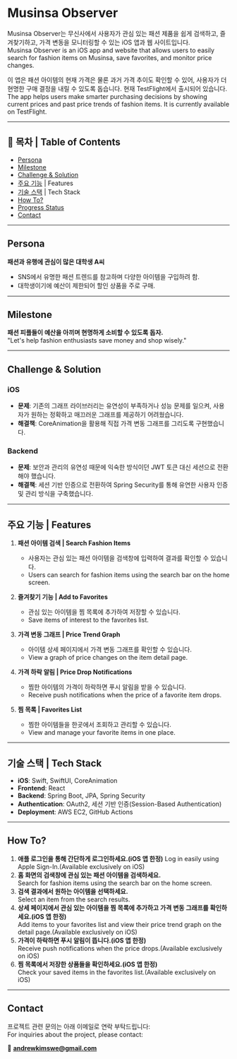 # Musinsa Observer

Musinsa Observer는 무신사에서 사용자가 관심 있는 패션 제품을 쉽게 검색하고, 즐겨찾기하고, 가격 변동을 모니터링할 수 있는 iOS 앱과 웹 사이트입니다.  
Musinsa Observer is an iOS app and website that allows users to easily search for fashion items on Musinsa, save favorites, and monitor price changes.

이 앱은 패션 아이템의 현재 가격은 물론 과거 가격 추이도 확인할 수 있어, 사용자가 더 현명한 구매 결정을 내릴 수 있도록 돕습니다. 현재 TestFlight에서 출시되어 있습니다.  
The app helps users make smarter purchasing decisions by showing current prices and past price trends of fashion items. It is currently available on TestFlight.

---

## 📖 목차 | Table of Contents

- [Persona](#persona)  
- [Milestone](#milestone)  
- [Challenge & Solution](#challenge--solution)  
- [주요 기능](#주요-기능) | Features  
- [기술 스택](#기술-스택) | Tech Stack  
- [How To?](#how-to)  
- [Progress Status](#progress-status)  
- [Contact](#contact)  

---

## Persona

**패션과 유행에 관심이 많은 대학생 A씨**  
- SNS에서 유명한 패션 트렌드를 참고하며 다양한 아이템을 구입하려 함.  
- 대학생이기에 예산이 제한되어 할인 상품을 주로 구매.

---

## Milestone

**패션 피플들이 예산을 아끼며 현명하게 소비할 수 있도록 돕자.**  
"Let's help fashion enthusiasts save money and shop wisely."

---

## Challenge & Solution

### iOS
- **문제**: 기존의 그래프 라이브러리는 유연성이 부족하거나 성능 문제를 일으켜, 사용자가 원하는 정확하고 매끄러운 그래프를 제공하기 어려웠습니다.  
- **해결책**: CoreAnimation을 활용해 직접 가격 변동 그래프를 그리도록 구현했습니다.

### Backend
- **문제**: 보안과 관리의 유연성 때문에 익숙한 방식이던 JWT 토큰 대신 세션으로 전환해야 했습니다.  
- **해결책**: 세션 기반 인증으로 전환하여 Spring Security를 통해 유연한 사용자 인증 및 관리 방식을 구축했습니다.

---

## 주요 기능 | Features

1. **패션 아이템 검색 | Search Fashion Items**
   - 사용자는 관심 있는 패션 아이템을 검색창에 입력하여 결과를 확인할 수 있습니다.
   - Users can search for fashion items using the search bar on the home screen.

2. **즐겨찾기 기능 | Add to Favorites**
   - 관심 있는 아이템을 찜 목록에 추가하여 저장할 수 있습니다.
   - Save items of interest to the favorites list.

3. **가격 변동 그래프 | Price Trend Graph**
   - 아이템 상세 페이지에서 가격 변동 그래프를 확인할 수 있습니다.
   - View a graph of price changes on the item detail page.

4. **가격 하락 알림 | Price Drop Notifications**
   - 찜한 아이템의 가격이 하락하면 푸시 알림을 받을 수 있습니다.
   - Receive push notifications when the price of a favorite item drops.

5. **찜 목록 | Favorites List**
   - 찜한 아이템들을 한곳에서 조회하고 관리할 수 있습니다.
   - View and manage your favorite items in one place.

---

## 기술 스택 | Tech Stack

- **iOS**: Swift, SwiftUI, CoreAnimation  
- **Frontend**: React
- **Backend**: Spring Boot, JPA, Spring Security  
- **Authentication**: OAuth2, 세션 기반 인증(Session-Based Authentication)  
- **Deployment**: AWS EC2, GitHub Actions

---

## How To?

1. **애플 로그인을 통해 간단하게 로그인하세요.(iOS 앱 한정)**
   Log in easily using Apple Sign-In.(Available exclusively on iOS)
2. **홈 화면의 검색창에 관심 있는 패션 아이템을 검색하세요.**  
   Search for fashion items using the search bar on the home screen.
3. **검색 결과에서 원하는 아이템을 선택하세요.**  
   Select an item from the search results.
4. **상세 페이지에서 관심 있는 아이템을 찜 목록에 추가하고 가격 변동 그래프를 확인하세요.(iOS 앱 한정)**  
   Add items to your favorites list and view their price trend graph on the detail page.(Available exclusively on iOS)
5. **가격이 하락하면 푸시 알림이 뜹니다.(iOS 앱 한정)**  
   Receive push notifications when the price drops.(Available exclusively on iOS)
6. **찜 목록에서 저장한 상품들을 확인하세요.(iOS 앱 한정)**  
   Check your saved items in the favorites list.(Available exclusively on iOS)

---

## Contact

프로젝트 관련 문의는 아래 이메일로 연락 부탁드립니다:  
For inquiries about the project, please contact:

📧 **andrewkimswe@gmail.com**  
